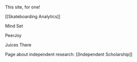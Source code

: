 This site, for one!

[[Skateboarding Analytics]]

Mind Set

PeerJoy

Juices There

Page about independent research: [[Independent Scholarship]]